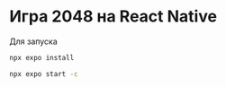 # Игра 2048 на React Native

Для запуска
```bash
npx expo install
```
```bash
npx expo start -c
```
